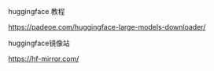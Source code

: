 




huggingface 教程

https://padeoe.com/huggingface-large-models-downloader/


huggingface镜像站

https://hf-mirror.com/

